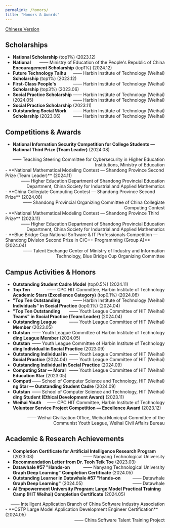 ```yaml
---
permalink: /honors/
title: "Honors & Awards"
---
```

[Chinese Version](/zjs.github.io/honors_zh/)  

## Scholarships
- **National Scholarship** (top1%) (2023.12)<span style="float:right;">—— Ministry of Education of the People's Republic of China</span>  
- **National Encouragement Scholarship** (top1%) (2024.12)<span style="float:right;">—— Harbin Institute of Technology (Weihai)</span>  
- **Future Technology Taihu Scholarship** (top1%) (2023.12)<span style="float:right;">—— Harbin Institute of Technology (Weihai)</span>  
- **First-Class People's Scholarship** (top3%) (2023.06)<span style="float:right;">—— Harbin Institute of Technology (Weihai)</span>  
- **Social Practice Scholarship** (2024.05)<span style="float:right;">—— Harbin Institute of Technology (Weihai)</span>  
- **Social Practice Scholarship** (2023.11)<span style="float:right;">—— Harbin Institute of Technology (Weihai)</span>  
- **Outstanding Social Work Scholarship** (2023.06)<span style="float:right;">—— Harbin Institute of Technology (Weihai)</span>  

## Competitions & Awards  
- **National Information Security Competition for College Students — National Third Prize (Team Leader)** (2024.08)  
<div style="text-align:right;">—— Teaching Steering Committee for Cybersecurity in Higher Education Institutions, Ministry of Education</div>  
- **National Mathematical Modeling Contest — Shandong Province Second Prize (Team Leader)** (2024.11)  
<div style="text-align:right;">—— Higher Education Department of Shandong Provincial Education Department, China Society for Industrial and Applied Mathematics</div>  
- **China Collegiate Computing Contest — Shandong Province Second Prize** (2024.08)  
<div style="text-align:right;">—— Shandong Provincial Organizing Committee of China Collegiate Computing Contest</div>  
- **National Mathematical Modeling Contest — Shandong Province Third Prize** (2023.11)  
<div style="text-align:right;">—— Higher Education Department of Shandong Provincial Education Department, China Society for Industrial and Applied Mathematics</div>  
- **Blue Bridge Cup National Software & IT Professionals Competition — Shandong Division Second Prize in C/C++ Programming (Group A)** (2024.04)  
<div style="text-align:right;">—— Talent Exchange Center of Ministry of Industry and Information Technology, Blue Bridge Cup Organizing Committee</div>  

## Campus Activities & Honors  
- **Outstanding Student Cadre Model** (top0.5%) (2024.11)<span style="float:right;">—— CPC HIT Committee, Harbin Institute of Technology</span>  
- **Top Ten Academic Stars (Excellence Category)** (top0.1%) (2024.06)<span style="float:right;">—— Harbin Institute of Technology (Weihai)</span>  
- **"Top Ten Outstanding Individuals" in Social Practice** (top0.1%) (2024.04)<span style="float:right;">—— Youth League Committee of HIT (Weihai)</span>  
- **"Top Ten Outstanding Teams" in Social Practice (Team Leader)** (2024.04)<span style="float:right;">—— Youth League Committee of HIT (Weihai)</span>  
- **Outstanding League Member** (2023.05)<span style="float:right;">—— Youth League Committee of Harbin Institute of Technology</span>  
- **Outstanding League Member** (2024.05)<span style="float:right;">—— Youth League Committee of Harbin Institute of Technology</span>  
- **Outstanding Individual in Social Practice** (2023.09)<span style="float:right;">—— Youth League Committee of HIT (Weihai)</span>  
- **Outstanding Individual in Social Practice** (2024.04)<span style="float:right;">—— Youth League Committee of HIT (Weihai)</span>  
- **Outstanding Individual in Social Practice** (2024.09)<span style="float:right;">—— Youth League Committee of HIT (Weihai)</span>  
- **Computing Star — Moral Education Star** (2023.05)<span style="float:right;">—— School of Computer Science and Technology, HIT (Weihai)</span>  
- **Computing Star — Outstanding Student Cadre** (2024.09)<span style="float:right;">—— School of Computer Science and Technology, HIT (Weihai)</span>  
- **Outstanding Student (Ethical Development Award)** (2023.11)<span style="float:right;">—— CPC HIT Committee, Harbin Institute of Technology</span>  
- **Weihai Youth Volunteer Service Project Competition — Excellence Award** (2023.12)  
<div style="text-align:right;">—— Weihai Civilization Office, Weihai Municipal Committee of the Communist Youth League, Weihai Civil Affairs Bureau</div>  

## Academic & Research Achievements  
- **Completion Certificate for Artificial Intelligence Research Program** (2023.03)<span style="float:right;">—— Nanyang Technological University</span>  
- **Recommendation Letter from Dr. Teoh Teik Toe** (2023.03)<span style="float:right;">—— Nanyang Technological University</span>  
- **Datawhale #57 "Hands-on Graph Deep Learning" Completion Certificate** (2024.05)<span style="float:right;">—— Datawhale</span>  
- **Outstanding Learner in Datawhale #57 "Hands-on Graph Deep Learning"** (2024.05)<span style="float:right;">—— Datawhale</span>  
- **AI Empowerment University Program: Large Model Practical Training Camp (HIT Weihai) Completion Certificate** (2024.05)  
<div style="text-align:right;">—— Intelligent Application Branch of China Software Industry Association</div>  
- **CSTP Large Model Application Development Engineer Certification** (2024.05)  
<div style="text-align:right;">—— China Software Talent Training Project</div>  
